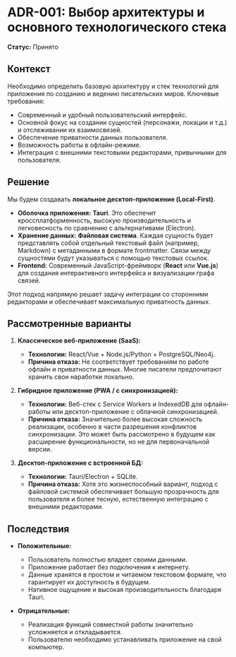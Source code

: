 # ADR-001: Выбор архитектуры и основного технологического стека

**Статус:** Принято

## Контекст

Необходимо определить базовую архитектуру и стек технологий для приложения по созданию и ведению писательских миров. Ключевые требования:
*   Современный и удобный пользовательский интерфейс.
*   Основной фокус на создании сущностей (персонажи, локации и т.д.) и отслеживании их взаимосвязей.
*   Обеспечение приватности данных пользователя.
*   Возможность работы в офлайн-режиме.
*   Интеграция с внешними текстовыми редакторами, привычными для пользователя.

## Решение

Мы будем создавать **локальное десктоп-приложение (Local-First)**.

*   **Оболочка приложения:** **Tauri**. Это обеспечит кроссплатформенность, высокую производительность и легковесность по сравнению с альтернативами (Electron).
*   **Хранение данных:** **Файловая система**. Каждая сущность будет представлять собой отдельный текстовый файл (например, Markdown) с метаданными в формате frontmatter. Связи между сущностями будут указываться с помощью текстовых ссылок.
*   **Frontend:** Современный JavaScript-фреймворк (**React** или **Vue.js**) для создания интерактивного интерфейса и визуализации графа связей.

Этот подход напрямую решает задачу интеграции со сторонними редакторами и обеспечивает максимальную приватность данных.

## Рассмотренные варианты

1.  **Классическое веб-приложение (SaaS):**
    *   **Технологии:** React/Vue + Node.js/Python + PostgreSQL/Neo4j.
    *   **Причина отказа:** Не соответствует требованиям по работе офлайн и приватности данных. Многие писатели предпочитают хранить свои наработки локально.

2.  **Гибридное приложение (PWA / с синхронизацией):**
    *   **Технологии:** Веб-стек с Service Workers и IndexedDB для офлайн-работы или десктоп-приложение с облачной синхронизацией.
    *   **Причина отказа:** Значительно более высокая сложность реализации, особенно в части разрешения конфликтов синхронизации. Это может быть рассмотрено в будущем как расширение функциональности, но не для первоначальной версии.

3.  **Десктоп-приложение с встроенной БД:**
    *   **Технологии:** Tauri/Electron + SQLite.
    *   **Причина отказа:** Хотя это жизнеспособный вариант, подход с файловой системой обеспечивает большую прозрачность для пользователя и более тесную, естественную интеграцию с внешними редакторами.

## Последствия

*   **Положительные:**
    *   Пользователь полностью владеет своими данными.
    *   Приложение работает без подключения к интернету.
    *   Данные хранятся в простом и читаемом текстовом формате, что гарантирует их доступность в будущем.
    *   Нативное ощущение и высокая производительность благодаря Tauri.

*   **Отрицательные:**
    *   Реализация функций совместной работы значительно усложняется и откладывается.
    *   Пользователю необходимо устанавливать приложение на свой компьютер.
